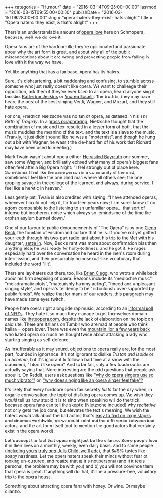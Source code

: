+++
categories = "Humour"
date = "2016-03-14T09:26:00+00:00"
lastmod = "2016-03-15T09:55:00+00:00"
publishDate = "2016-03-15T09:28:00+00:00"
slug = "opera-haters-they-exist-thats-alright"
title = "Opera haters: they exist, &amp; that&#039;s alright"
+++

There's an understandable amount of [opera love](/another-opera-apologist-part-1/) here on Schmopera, because, well, we do love it.

Opera fans are of the hardcore ilk; they're opinionated and passionate about why the art form is great, and about why all of the public misconceptions about it are wrong and preventing people from falling in love with it the way we have.

Yet like anything that has a fan base, opera has its haters.

Sure, it's disheartening, a bit maddening and confusing, to stumble across someone who just really doesn't like opera. We want to challenge their opposition, ask them if they've ever *been* to an opera, heard anyone sing it besides [Katherine Jenkins](/young-pups-and-puccini/) or [Andrea Bocelli](/bocelli-grande-could-be-an-opera-duo-except-theyre-really-really-not/). The truth is, they may have heard the best of the best singing Verdi, Wagner, and Mozart, and they still hate opera.

For one, Friedrich Nietzsche was no fan of opera, as detailed in his *The Birth of Tragedy*. In a [gross paraphrasing](http://www.sparknotes.com/philosophy/birthoftragedy/section11.rhtml), Nietzsche thought that the combination of music and text resulted in a lesser form of both, that the music muddles the meaning of the text, and the text is a slave to the music. (Frankly, it just didn't sound like he was a "modernist", and though he hung out a bit with Wagner, he wasn't the die-hard fan of his work that Richard may have been used to meeting.)

Mark Twain wasn't about opera either. [He visited Bayreuth](http://www.wagneropera.net/Bayreuth/A-Bayreuth-Experience-Mark-Twain.htm) one summer, saw some Wagner, and brilliantly echoed what many of opera's biggest fans often feel after a Big Opera Night: "I feel strongly out of place here. Sometimes I feel like the sane person in a community of the mad; sometimes I feel like the one blind man where all others see; the one groping savage in the college of the learned, and always, during service, I feel like a heretic in heaven."

Less gently put, Twain is also credited with saying, "I have attended operas, whenever I could not help it, for fourteen years now; I am sure I know of no agony comparable to the listening to an unfamiliar opera... that sort of intense but incoherent noise which always so reminds me of the time the orphan asylum burned down."

One of our favourite public denouncements of "The Opera" is by one [Glenn Beck](https://www.youtube.com/watch?v=rcmMZIX0pZo), the fountain of wisdom and culture that he is. If you've not yet gritted your teeth through his two-part [radio rant](https://www.youtube.com/watch?v=rcmMZIX0pZo) about his trip to the Met with his daughter, [settle in](https://www.youtube.com/watch?v=rcmMZIX0pZo). Now, Beck's rant was more about confirmation bias than anything else; he was ready for hoity-toitiness, and he got it. He rages especially hard over the conversation he heard in the men's room during intermission, and their presumably homosexual-like vocabulary that included the word "lilt".

There are lay-haters out there, too, like [Brian Clegg](http://brianclegg.blogspot.co.uk/2010/03/why-i-hate-opera.html), who wrote a while back about his firm despising of opera. Reasons include its "mediochre music", "melodramatic plots", "mateurishly hammy acting", "forced and unpleasant singing style", and opera's tendency to be "ridiculously over-supported by public funds". We realize that for many of our readers, this paragraph may have made some eyes twitch.

People hate opera right alongside rap music, according to an [informal poll of NPR's](http://www.npr.org/sections/deceptivecadence/2012/02/16/146997896/why-do-people-hate-rap-and-opera). They hate it so much they manage to get themselves domain names like [ihateopera.com](http://ihateopera.com/), despite the lack of elaboration on the topic on said site. There are [Italians on Tumblr](http://zapboobear.tumblr.com/post/123034402235/why-people-think-we-italians-love-opera) who are mad at people who think Italian = opera lover. There was even the [mountain lion a few years back](/see-you-do-need-opera-to-survive/) who hated opera so much he thought twice about attacking a lady who starting singing as self-defence.

As insufferable as it may sound, objections to opera really are, for the most part, founded in ignorance. It's not ignorant to dislike *Tristan und Isolde* or *La bohème*, but it's ignorant to follow a bad time at a show with the statement, "I don't like opera". And to be fair, only a few loudmouths are actually saying that. More interesting are the odd questions that people ask about it. On Reddit, users ask questions like ["why do opera singers use so much vibrato"?](https://www.reddit.com/r/explainlikeimfive/comments/3hkwlg/eli5_why_do_opera_singers_put_so_much_vibrato_on/) or, ["why does singing like an opera singer feel fake"?](https://www.reddit.com/r/singing/comments/2vjxnw/why_does_trying_to_sing_like_opera_singers_feel/) 

It's likely that every hardcore opera fan secretly *lusts* for the day when, in organic conversation, the topic of disliking opera comes up. We wish they *would* tell us how stupid it is to sing when speaking will do the trick, because opera fans can tell the skeptic (Nietzsche included) why *recitative* not only gets the job done, but elevates the text's meaning. We wish the haters *would* talk about the bad acting that's [easy to find on large stages](/theres-still-no-opera-on-netflix/) and cinemas worldwide, so we could point out the difference between bad actors, and the art form itself (not to mention the good actors that certainly exist in the opera world).

Let's accept the fact that opera might just be like cilantro. Some people love it in their lives on a monthly, weekly, even daily basis. And to some people ([including yours truly *and* Julia Child, we'll add](http://www.nytimes.com/2010/04/14/dining/14curious.html)), that &#$% tastes like soapy nastiness. Let the opera haters speak their minds without fear of looking un-cultured, and realize that a) it's not personal (and if it feels personal, the problem may be with you) and b) you will not convince them that opera is great. If anything will do that, it'll be a pressure-free, voluntary trip to the opera house. 

Something about attracting opera fans with honey. Or wine. Or maybe cilantro.
